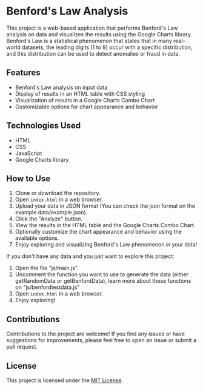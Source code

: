 # Benford's Law Analysis

This project is a web-based application that performs Benford's Law analysis on data and visualizes the results using the Google Charts library.
Benford's Law is a statistical phenomenon that states that in many real-world datasets, the leading digits (1 to 9) occur with a specific distribution, and this distribution can be used to detect anomalies or fraud in data.

## Features

- Benford's Law analysis on input data
- Display of results in an HTML table with CSS styling
- Visualization of results in a Google Charts Combo Chart
- Customizable options for chart appearance and behavior

## Technologies Used

- HTML
- CSS
- JavaScript
- Google Charts library

## How to Use

1. Clone or download the repository.
2. Open `index.html` in a web browser.
3. Upload your data in JSON format (You can check the json format on the example data/example.json).
4. Click the "Analyze" button.
5. View the results in the HTML table and the Google Charts Combo Chart.
6. Optionally customize the chart appearance and behavior using the available options.
7. Enjoy exploring and visualizing Benford's Law phenomenon in your data!

If you don't have any data and you just want to explore this project:
1. Open the file "js/main.js".
2. Uncomment the function you want to use to generate the data (either getRandomData or getBenfordData), learn more about these functions on "js/benfordtestdata.js"
3. Open `index.html` in a web browser.
4. Enjoy exploring!

## Contributions

Contributions to the project are welcome! If you find any issues or have suggestions for improvements, please feel free to open an issue or submit a pull request.

## License

This project is licensed under the [MIT License](LICENSE).
